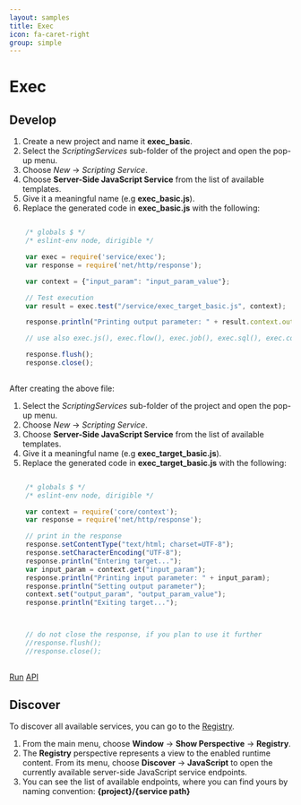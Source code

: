 ```yaml
---
layout: samples
title: Exec
icon: fa-caret-right
group: simple
---
```


Exec
===

Develop
--

1. Create a new project and name it **exec_basic**.
2. Select the *ScriptingServices* sub-folder of the project and open the pop-up menu.
3. Choose *New* -> *Scripting Service*.
4. Choose **Server-Side JavaScript Service** from the list of available templates.
5. Give it a meaningful name (e.g **exec_basic.js**).
6. Replace the generated code in **exec_basic.js** with the following:

```javascript

	/* globals $ */
	/* eslint-env node, dirigible */

	var exec = require('service/exec');
	var response = require('net/http/response');

	var context = {"input_param": "input_param_value"};

	// Test execution
	var result = exec.test("/service/exec_target_basic.js", context);

	response.println("Printing output parameter: " + result.context.output_param);

	// use also exec.js(), exec.flow(), exec.job(), exec.sql(), exec.command() ...

	response.flush();
	response.close();
	
```

After creating the above file:

1. Select the *ScriptingServices* sub-folder of the project and open the pop-up menu.
2. Choose *New* -> *Scripting Service*.
3. Choose **Server-Side JavaScript Service** from the list of available templates.
4. Give it a meaningful name (e.g **exec_target_basic.js**).
5. Replace the generated code in **exec_target_basic.js** with the following:

```javascript

	/* globals $ */
	/* eslint-env node, dirigible */

	var context = require('core/context');
	var response = require('net/http/response');

	// print in the response
	response.setContentType("text/html; charset=UTF-8");
	response.setCharacterEncoding("UTF-8");
	response.println("Entering target...");
	var input_param = context.get("input_param");
	response.println("Printing input parameter: " + input_param);
	response.println("Setting output parameter");
	context.set("output_param", "output_param_value");
	response.println("Exiting target...");



	// do not close the response, if you plan to use it further
	//response.flush();
	//response.close();
	
```

<div class="btn-toolbar pull-right">
	<a class="btn btn-warning" href="http://dirigible.eclipse.org/services/web/registry/anonymous.html?git=https://github.com/dirigiblelabs/sample_service_exec_basic.git">Run</a>
	<a class="btn btn-info" href="http://www.dirigible.io/api/exec.html">API</a>
</div>

Discover
--
To discover all available services, you can go to the [Registry](../help/registry.html).

1. From the main menu, choose **Window** -> **Show Perspective** -> **Registry**.
2. The **Registry** perspective represents a view to the enabled runtime content. From its menu, choose **Discover** -> **JavaScript** to open the currently available server-side JavaScript service endpoints.
3. You can see the list of available endpoints, where you can find yours by naming convention: **{project}/{service path}**
